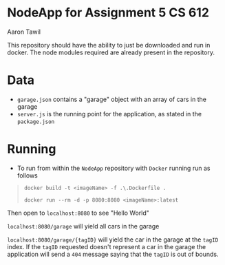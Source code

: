 # NodeApp for Assignment 5 CS 612
Aaron Tawil

This repository should have the ability to just be downloaded and run in docker. The node modules required are already present in the repository.

# Data
- `garage.json` contains a "garage" object with an array of cars in the garage
- `server.js` is the running point for the application, as stated in the `package.json`

# Running
- To run from within the `NodeApp` repository with `Docker` running run as follows
> `docker build -t <imageName> -f .\.Dockerfile .`
>
> `docker run --rm -d -p 8080:8080 <imageName>:latest`

Then open to `localhost:8080` to see "Hello World"

`localhost:8080/garage` will yield all cars in the garage

`localhost:8080/garage/{tagID}` will yield the car in the garage at the `tagID` index. If the `tagID` requested doesn't represent a car in the garage the application will send a `404` message saying that the `tagID` is out of bounds.
